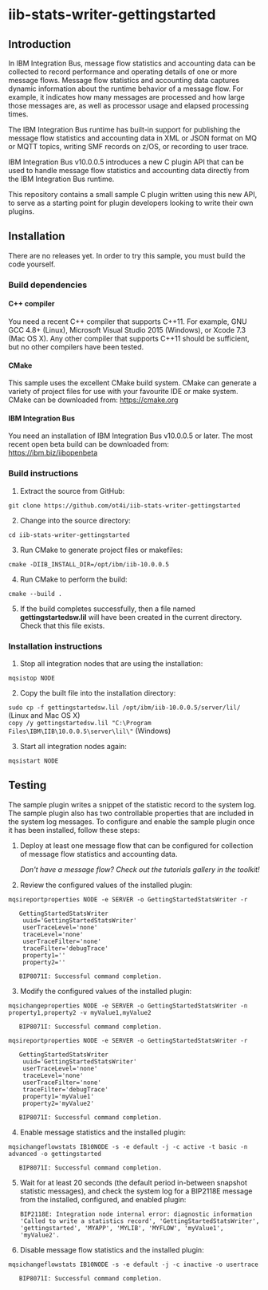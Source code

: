 # iib-stats-writer-gettingstarted

## Introduction
In IBM Integration Bus, message flow statistics and accounting data can be collected
to record performance and operating details of one or more message flows. Message flow statistics and accounting data captures dynamic information about the runtime behavior
of a message flow. For example, it indicates how many messages are processed and how
large those messages are, as well as processor usage and elapsed processing times.

The IBM Integration Bus runtime has built-in support for publishing the message flow
statistics and accounting data in XML or JSON format on MQ or MQTT topics, writing
SMF records on z/OS, or recording to user trace.

IBM Integration Bus v10.0.0.5 introduces a new C plugin API that can be used to handle
message flow statistics and accounting data directly from the IBM Integration Bus
runtime.

This repository contains a small sample C plugin written using this new API, to serve
as a starting point for plugin developers looking to write their own plugins.

## Installation
There are no releases yet. In order to try this sample, you must build the code yourself.

### Build dependencies

#### C++ compiler
You need a recent C++ compiler that supports C++11. For example, GNU GCC 4.8+ (Linux),
Microsoft Visual Studio 2015 (Windows), or Xcode 7.3 (Mac OS X). Any other compiler
that supports C++11 should be sufficient, but no other compilers have been tested.

#### CMake
This sample uses the excellent CMake build system. CMake can generate a variety of
project files for use with your favourite IDE or make system.
CMake can be downloaded from: https://cmake.org

#### IBM Integration Bus
You need an installation of IBM Integration Bus v10.0.0.5 or later. The most recent
open beta build can be downloaded from: https://ibm.biz/iibopenbeta

### Build instructions

1. Extract the source from GitHub:

  `git clone https://github.com/ot4i/iib-stats-writer-gettingstarted`

2. Change into the source directory:

  `cd iib-stats-writer-gettingstarted`

3. Run CMake to generate project files or makefiles:

  `cmake -DIIB_INSTALL_DIR=/opt/ibm/iib-10.0.0.5`

4. Run CMake to perform the build:

  `cmake --build .`

5. If the build completes successfully, then a file named **gettingstartedsw.lil**
   will have been created in the current directory. Check that this file exists.

### Installation instructions

1. Stop all integration nodes that are using the installation:

  `mqsistop NODE`

2. Copy the built file into the installation directory:

  `sudo cp -f gettingstartedsw.lil /opt/ibm/iib-10.0.0.5/server/lil/` (Linux and Mac OS X)  
  `copy /y gettingstartedsw.lil "C:\Program Files\IBM\IIB\10.0.0.5\server\lil\"` (Windows)

3. Start all integration nodes again:

  `mqsistart NODE`

## Testing

The sample plugin writes a snippet of the statistic record to the system log. The sample
plugin also has two controllable properties that are included in the system log messages.
To configure and enable the sample plugin once it has been installed, follow these steps:

1. Deploy at least one message flow that can be configured for collection of message flow
   statistics and accounting data.

   *Don't have a message flow? Check out the tutorials gallery in the toolkit!*

2. Review the configured values of the installed plugin:

  `mqsireportproperties NODE -e SERVER -o GettingStartedStatsWriter -r`

       GettingStartedStatsWriter
        uuid='GettingStartedStatsWriter'
        userTraceLevel='none'
        traceLevel='none'
        userTraceFilter='none'
        traceFilter='debugTrace'
        property1=''
        property2=''

       BIP8071I: Successful command completion.

3. Modify the configured values of the installed plugin:

  `mqsichangeproperties NODE -e SERVER -o GettingStartedStatsWriter -n property1,property2 -v myValue1,myValue2`

       BIP8071I: Successful command completion.

  `mqsireportproperties NODE -e SERVER -o GettingStartedStatsWriter -r`

       GettingStartedStatsWriter
        uuid='GettingStartedStatsWriter'
        userTraceLevel='none'
        traceLevel='none'
        userTraceFilter='none'
        traceFilter='debugTrace'
        property1='myValue1'
        property2='myValue2'

       BIP8071I: Successful command completion.

4. Enable message statistics and the installed plugin:

  `mqsichangeflowstats IB10NODE -s -e default -j -c active -t basic -n advanced -o gettingstarted`

       BIP8071I: Successful command completion.

5. Wait for at least 20 seconds (the default period in-between snapshot statistic
   messages), and check the system log for a BIP2118E message from the installed,
   configured, and enabled plugin:

       BIP2118E: Integration node internal error: diagnostic information 'Called to write a statistics record', 'GettingStartedStatsWriter', 'gettingstarted', 'MYAPP', 'MYLIB', 'MYFLOW', 'myValue1', 'myValue2'.

6. Disable message flow statistics and the installed plugin:

  `mqsichangeflowstats IB10NODE -s -e default -j -c inactive -o usertrace`

       BIP8071I: Successful command completion.
